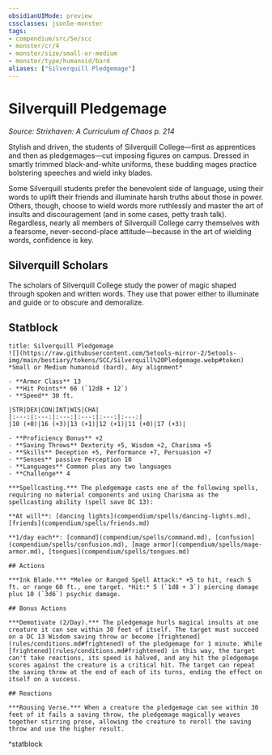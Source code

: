 ```yaml
---
obsidianUIMode: preview
cssclasses: json5e-monster
tags:
- compendium/src/5e/scc
- monster/cr/4
- monster/size/small-or-medium
- monster/type/humanoid/bard
aliases: ["Silverquill Pledgemage"]
---
```

# Silverquill Pledgemage
*Source: Strixhaven: A Curriculum of Chaos p. 214*  

Stylish and driven, the students of Silverquill College—first as apprentices and then as pledgemages—cut imposing figures on campus. Dressed in smartly trimmed black-and-white uniforms, these budding mages practice bolstering speeches and wield inky blades.

Some Silverquill students prefer the benevolent side of language, using their words to uplift their friends and illuminate harsh truths about those in power. Others, though, choose to wield words more ruthlessly and master the art of insults and discouragement (and in some cases, petty trash talk). Regardless, nearly all members of Silverquill College carry themselves with a fearsome, never-second-place attitude—because in the art of wielding words, confidence is key.

## Silverquill Scholars

The scholars of Silverquill College study the power of magic shaped through spoken and written words. They use that power either to illuminate and guide or to obscure and demoralize.

## Statblock

```ad-statblock
title: Silverquill Pledgemage
![](https://raw.githubusercontent.com/5etools-mirror-2/5etools-img/main/bestiary/tokens/SCC/Silverquill%20Pledgemage.webp#token)
*Small or Medium humanoid (bard), Any alignment*

- **Armor Class** 13 
- **Hit Points** 66 (`12d8 + 12`)
- **Speed** 30 ft.

|STR|DEX|CON|INT|WIS|CHA|
|:---:|:---:|:---:|:---:|:---:|:---:|
|10 (+0)|16 (+3)|13 (+1)|12 (+1)|11 (+0)|17 (+3)|

- **Proficiency Bonus** +2
- **Saving Throws** Dexterity +5, Wisdom +2, Charisma +5
- **Skills** Deception +5, Performance +7, Persuasion +7
- **Senses** passive Perception 10
- **Languages** Common plus any two languages
- **Challenge** 4

***Spellcasting.*** The pledgemage casts one of the following spells, requiring no material components and using Charisma as the spellcasting ability (spell save DC 13):

**At will**: [dancing lights](compendium/spells/dancing-lights.md), [friends](compendium/spells/friends.md)

**1/day each**: [command](compendium/spells/command.md), [confusion](compendium/spells/confusion.md), [mage armor](compendium/spells/mage-armor.md), [tongues](compendium/spells/tongues.md)

## Actions

***Ink Blade.*** *Melee or Ranged Spell Attack:* +5 to hit, reach 5 ft. or range 60 ft., one target. *Hit:* 5 (`1d8 + 3`) piercing damage plus 10 (`3d6`) psychic damage.

## Bonus Actions

***Demotivate (2/Day).*** The pledgemage hurls magical insults at one creature it can see within 30 feet of itself. The target must succeed on a DC 13 Wisdom saving throw or become [frightened](rules/conditions.md#frightened) of the pledgemage for 1 minute. While [frightened](rules/conditions.md#frightened) in this way, the target can't take reactions, its speed is halved, and any hit the pledgemage scores against the creature is a critical hit. The target can repeat the saving throw at the end of each of its turns, ending the effect on itself on a success.

## Reactions

***Rousing Verse.*** When a creature the pledgemage can see within 30 feet of it fails a saving throw, the pledgemage magically weaves together stirring prose, allowing the creature to reroll the saving throw and use the higher result.
```
^statblock
